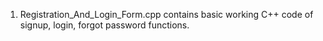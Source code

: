 1. Registration_And_Login_Form.cpp contains basic working C++ code of signup, login, forgot password functions.
